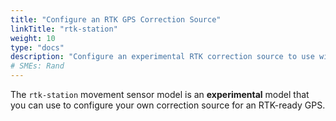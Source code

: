 ```yaml
---
title: "Configure an RTK GPS Correction Source"
linkTitle: "rtk-station"
weight: 10
type: "docs"
description: "Configure an experimental RTK correction source to use with an RTK-ready GPS."
# SMEs: Rand
---
```


The `rtk-station` movement sensor model is an **experimental** model that you can use to configure your own correction source for an RTK-ready GPS.
